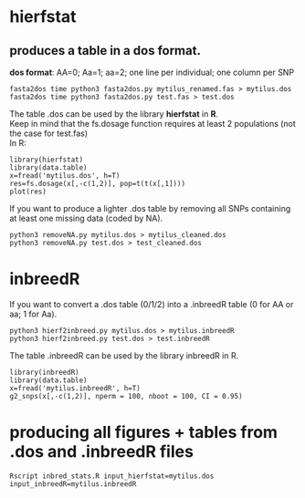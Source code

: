 # hierfstat
## produces a table in a dos format.
__dos format__: AA=0; Aa=1; aa=2; one line per individual; one column per SNP
```
fasta2dos time python3 fasta2dos.py mytilus_renamed.fas > mytilus.dos 
fasta2dos time python3 fasta2dos.py test.fas > test.dos 
```

The table .dos can be used by the library __hierfstat__ in __R__.  
Keep in mind that the fs.dosage function requires at least 2 populations (not the case for test.fas)  
In R:  
```
library(hierfstat)
library(data.table)
x=fread('mytilus.dos', h=T)
res=fs.dosage(x[,-c(1,2)], pop=t(t(x[,1])))
plot(res)
```

If you want to produce a lighter .dos table by removing all SNPs containing at least one missing data (coded by NA).  
```
python3 removeNA.py mytilus.dos > mytilus_cleaned.dos
python3 removeNA.py test.dos > test_cleaned.dos
```

# inbreedR
If you want to convert a .dos table (0/1/2) into a .inbreedR table (0 for AA or aa; 1 for Aa).  
```
python3 hierf2inbreed.py mytilus.dos > mytilus.inbreedR
python3 hierf2inbreed.py test.dos > test.inbreedR
```

The table .inbreedR can be used by the library inbreedR in R.
```
library(inbreedR)
library(data.table)
x=fread('mytilus.inbreedR', h=T)
g2_snps(x[,-c(1,2)], nperm = 100, nboot = 100, CI = 0.95)
```

# producing all figures + tables from .dos and .inbreedR files ##
```
Rscript inbred_stats.R input_hierfstat=mytilus.dos input_inbreedR=mytilus.inbreedR
```

